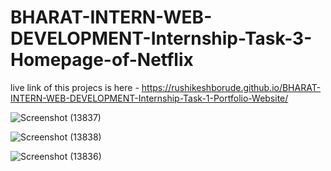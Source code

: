 # BHARAT-INTERN-WEB-DEVELOPMENT-Internship-Task-3-Homepage-of-Netflix

live link of this projecs is here - https://rushikeshborude.github.io/BHARAT-INTERN-WEB-DEVELOPMENT-Internship-Task-1-Portfolio-Website/
 
![Screenshot (13837)](https://github.com/RushikeshBorude/BHARAT-INTERN-WEB-DEVELOPMENT-Internship-Task-3-Homepage-of-Netflix/assets/86228914/3863b73c-33b0-48dc-b26b-878214f8c12d)


![Screenshot (13838)](https://github.com/RushikeshBorude/BHARAT-INTERN-WEB-DEVELOPMENT-Internship-Task-3-Homepage-of-Netflix/assets/86228914/87afffa9-8c3d-40a7-8e07-4d0b5c3b5e50)


![Screenshot (13836)](https://github.com/RushikeshBorude/BHARAT-INTERN-WEB-DEVELOPMENT-Internship-Task-3-Homepage-of-Netflix/assets/86228914/2649a2ae-0201-40a4-a948-6a57fa3832ce)
